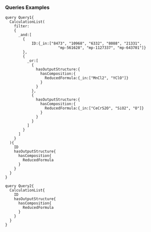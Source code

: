 ### Queries Examples 

    
    
    query Query1{
      CalculationList(
        filter:
        {
          _and:[
            {
                ID:{_in:["8473", "10968", "6332", "8088", "21331",
                            "mp-561628", "mp-1127337", "mp-643701"]}
            },
            {
              _or:[
                {
                  hasOutputStructure:{
                    hasComposition:{
                      ReducedFormula:{_in:["MnCl2", "YClO"]}
                    }
                  }
                },
                {
                  hasOutputStructure:{
                    hasComposition:{
                      ReducedFormula:{_in:["CeCrS2O", "SiO2", "O"]}
                    }
                  }
                }
              ]
            }
          ]
        }
      ){
        ID
        hasOutputStructure{
          hasComposition{
            ReducedFormula
          }
        }
      }
    }

    query Query2{
      CalculationList{
        ID
        hasOutputStructure{
          hasComposition{
            ReducedFormula
          }
        }
      }
    }
